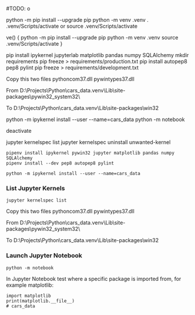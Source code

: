 #TODO:
o 


python -m pip install --upgrade pip
python -m venv .venv
. .venv/Scripts/activate  or source .venv/Scripts/activate

ve() {
    python -m pip install --upgrade pip
    python -m venv .venv
    source .venv/Scripts/activate
}

pip install ipykernel jupyterlab matplotlib pandas numpy SQLAlchemy
mkdir requirements
pip freeze > requirements/production.txt
pip install autopep8 pep8 pylint
pip freeze > requirements/development.txt

Copy this two files
    pythoncom37.dll
    pywintypes37.dll

From
    D:\Projects\Python\cars_data\.venv\Lib\site-packages\pywin32_system32\

To
    D:\Projects\Python\cars_data\.venv\Lib\site-packages\win32

python -m ipykernel install --user --name=cars_data
python -m notebook

deactivate

jupyter kernelspec list
jupyter kernelspec uninstall unwanted-kernel


```
pipenv install ipykernel pywin32 jupyter matplotlib pandas numpy SQLAlchemy
pipenv install --dev pep8 autopep8 pylint
```
```
python -m ipykernel install --user --name=cars_data
```
### List Jupyter Kernels
```
jupyter kernelspec list
```


Copy this two files
    pythoncom37.dll
    pywintypes37.dll

From
    D:\Projects\Python\cars_data\.venv\Lib\site-packages\pywin32_system32\

To
    D:\Projects\Python\cars_data\.venv\Lib\site-packages\win32

### Launch Jupyter Notebook
```
python -m notebook
```

In Jupyter Notebook test where a specific package is imported from, for example matplotlib:
```
import matplotlib
print(matplotlib.__file__)
# cars_data
